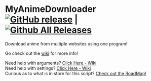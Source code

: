 # MyAnimeDownloader [![GitHub release](https://img.shields.io/github/release/EpicUnknown/MyAnimeDownloader.svg?style=flat-square)](https://github.com/EpicUnknown/MyAnimeDownloader/releases/latest) | [![Github All Releases](https://img.shields.io/github/downloads/EpicUnknown/MyAnimeDownloader/total.svg?style=flat-square)](https://github.com/EpicUnknown/MyAnimeDownloader/releases)

Download anime from multiple websites using one program!

Go check out the [wiki](https://github.com/EpicUnknown/MyAnimeDownloader/wiki) for more info!

Need help with arguments? [Click Here - Wiki](https://github.com/EpicUnknown/MyAnimeDownloader/wiki/Commands)  
Need help with settings? [Click Here - Wiki](https://github.com/EpicUnknown/MyAnimeDownloader/wiki/Settings)  
Curious as to what is in store for this script? [Check out the RoadMap!](https://github.com/EpicUnknown/MyAnimeDownloader/wiki/Roadmap)

